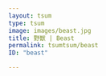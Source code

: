```yaml
---
layout: tsum
type: tsum
image: images/beast.jpg
title: 野獣 | Beast
permalink: tsumtsum/beast
ID: "beast"

---
```


